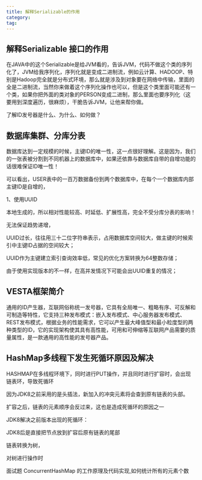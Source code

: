 ```yaml
---
title: 解释Serializable的作用
category: 
tag: 
---
```


## 解释Serializable 接口的作用

在JAVA中的这个Serializable是给JVM看的，告诉JVM，代码不做这个类的序列化了，JVM给我序列化，序列化就是变成二进制流，例如云计算、HADOOP、特别是Hadoop完全就是分布式环境，那么就是涉及到对象要在网络中传输，里面的全是二进制流，当然你来做着这个序列化操作也可以，但是这个类里面可能还有一个类，如果你把外面的类对象的PERSON变成二进制，那么里面也要序列化（这要用到深度遍历，很麻烦），干脆告诉JVM，让他来帮你做。

了解ID发号器是什么、为什么、如何做？

## 数据库集群、分库分表

数据库达到一定规模的时候，主键ID的唯一性，这一点很好理解。这是因为，我们的一张表被分割到不同机器上的数据库中，如果还依靠与数据库自带的自增功能的话很难保证ID唯一性！

可以看出，USER表中的一百万数据备份到两个数据库中，在每个一个数据库内部主键ID是自增的，

1、使用UUID

本地生成的，所以相对性能较高、时延低、扩展性高，完全不受分库分表的影响！

无法保证趋势递增，

UUID过长，往往用三十二位字符串表示，占用数据库空间较大，做主键的时候索引中主键ID占据的空间较大；

UUID作为主键建立索引查询效率低，常见的优化方案转换为64整数存储；

由于使用实现版本的不一样，在高并发情况下可能会出UUID重复的情况；

## VESTA框架简介

通用的ID产生器，互联网俗称统一发号器，它具有全局唯一、粗略有序、可反解和可制造等特性，它支持三种发布模式：嵌入发布模式、中心服务器发布模式、REST发布模式，根据业务的性能需求，它可以产生最大峰值型和最小粒度型的两种类型的ID，它的实现架构使其具有高性能，可用和可伸缩等互联网产品需要的质量属性，是一款通用的高性能的发号器产品。

## HashMap多线程下发生死循环原因及解决

HASHMAP在多线程环境下，同时进行PUT操作，并且同时进行扩容时，会出现链表环，导致死循环

因为JDK8之前采用的是头插法，新加入的冲突元素将会查到原有链表的头部。

扩容之后，链表的元素顺序会反过来，这也是造成死循环的原因之一

JDK8解决之前版本出现的死循环：

JDK8后是直接把节点放到扩容后原有链表的尾部

链表转换为树，

对树进行操作时

面试题 ConcurrentHashMap 的工作原理及代码实现,如何统计所有的元素个数
